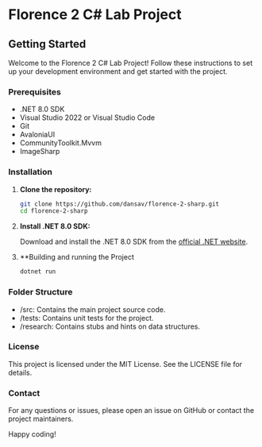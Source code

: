 # Florence 2 C# Lab Project

## Getting Started

Welcome to the Florence 2 C# Lab Project! Follow these instructions to set up your development environment and get started with the project.

### Prerequisites

- .NET 8.0 SDK
- Visual Studio 2022 or Visual Studio Code
- Git
- AvaloniaUI
- CommunityToolkit.Mvvm
- ImageSharp

### Installation

1. **Clone the repository:**

    ```sh
    git clone https://github.com/dansav/florence-2-sharp.git
    cd florence-2-sharp
    ```

2. **Install .NET 8.0 SDK:**

    Download and install the .NET 8.0 SDK from the [official .NET website](https://dotnet.microsoft.com/download/dotnet/8.0).

3. **Building and running the Project

    ```sh
    dotnet run
    ```

### Folder Structure

- /src: Contains the main project source code.
- /tests: Contains unit tests for the project.
- /research: Contains stubs and hints on data structures.

### License

This project is licensed under the MIT License. See the LICENSE file for details.

### Contact

For any questions or issues, please open an issue on GitHub or contact the project maintainers.

Happy coding!

